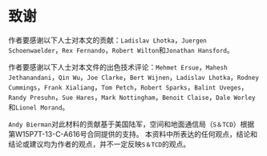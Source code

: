 # 致谢

作者要感谢以下人士对本文的贡献：`Ladislav Lhotka`，`Juergen Schoenwaelder`，`Rex Fernando`，`Robert Wilton`和`Jonathan Hansford`。

作者要感谢以下人士对本文件的出色技术评论：`Mehmet Ersue`，`Mahesh Jethanandani`，`Qin Wu`，`Joe Clarke`，`Bert Wijnen`，`Ladislav Lhotka`，`Rodney Cummings`，`Frank Xialiang`，`Tom Petch`，`Robert Sparks`，`Balint Uveges`，`Randy Presuhn`，`Sue Hares`，`Mark Nottingham`，`Benoit Claise`，`Dale Worley`和`Lionel Morand`。

`Andy Bierman`对此材料的贡献基于美国陆军，空间和地面通信局（`S＆TCD`）根据第W15P7T-13-C-A616号合同提供的支持。 本资料中所表达的任何观点，结论和结论或建议均为作者的观点，并不一定反映`S＆TCD`的观点。
